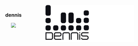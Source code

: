 <div align="center">
  <div align="right">
  <!--<img align="right" display="block" src="https://github-readme-stats.vercel.app/api?username=dennis0324&theme=slateorange&hide_rank=true&line_height=24"/>-->
  <!--<img align="right" src="https://github-readme-stats.vercel.app/api/top-langs/?username=dennis0324&theme=slateorange&hide=Procfile&layout=compact&langs_count=6"/>-->
  <img align="right" src="https://github.com/dennis0324/dennis0324/blob/main/src/logo_dark.png#gh-dark-mode-only"/>
  </div>
 <img align="right" src="https://github.com/dennis0324/dennis0324/blob/main/src/logo_white.png#gh-light-mode-only"/>
  </div>
  <div align="center">
  <h3>dennis</h3> 

  <a href="https://solved.ac/dennis0324"><img src="http://mazassumnida.wtf/api/mini/generate_badge?boj=dennis0324"/></a>
 

</div>
